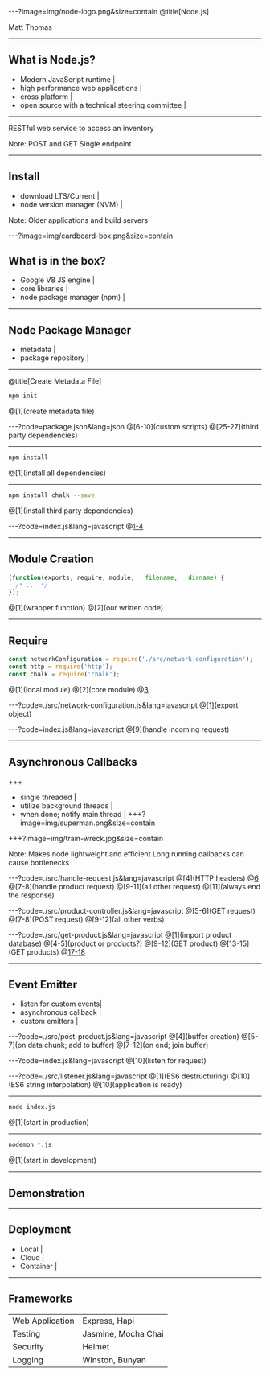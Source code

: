 ---?image=img/node-logo.png&size=contain
@title[Node.js]

<div class="profile">

Matt Thomas

</div>

---

## What is Node.js?

- Modern JavaScript runtime |
- high performance web applications |
- cross platform |
- open source with a technical steering committee |

---

RESTful web service to access an inventory

Note:
POST and GET
Single endpoint

---

## Install
- download LTS/Current |
- node version manager (NVM) |

Note:
Older applications and build servers

---?image=img/cardboard-box.png&size=contain

## What is in the box?
- Google V8 JS engine |
- core libraries |
- node package manager (npm) |

---

## Node Package Manager
- metadata |
- package repository |

---
@title[Create Metadata File]
```bash
npm init
```
@[1](create metadata file)

---?code=package.json&lang=json
@[6-10](custom scripts)
@[25-27](third party dependencies)

---

```bash
npm install
```
@[1](install all dependencies)
 
---

```bash
npm install chalk --save
```
@[1](install third party dependencies)

---?code=index.js&lang=javascript
@[1-4](modules)

---

## Module Creation
```javascript
(function(exports, require, module, __filename, __dirname) {
  /* ... */
});
```
@[1](wrapper function)
@[2](our written code)

---

## Require

```javascript
const networkConfiguration = require('./src/network-configuration');
const http = require('http');
const chalk = require('chalk');
```
@[1](local module)
@[2](core module)
@[3](node_modules)

---?code=./src/network-configuration.js&lang=javascript
@[1](export object)

---?code=index.js&lang=javascript
@[9](handle incoming request)

---

## Asynchronous Callbacks

+++
<!-- .slide: data-transition="none" -->
- single threaded |
- utilize background threads |
- when done; notify main thread |
+++?image=img/superman.png&size=contain
<!-- .slide: data-transition="none" -->
+++?image=img/train-wreck.jpg&size=contain
<!-- .slide: data-transition="none" -->
 
Note:
Makes node lightweight and efficient
Long running callbacks can cause bottlenecks

---?code=./src/handle-request.js&lang=javascript
@[4](HTTP headers)
@[6](url)
@[7-8](handle product request)
@[9-11](all other request)
@[11](always end the response)

---?code=./src/product-controller.js&lang=javascript
@[5-6](GET request)
@[7-8](POST request)
@[9-12](all other verbs)

---?code=./src/get-product.js&lang=javascript
@[1](import product database)
@[4-5](product or products?)
@[9-12](GET product)
@[13-15](GET products)
@[17-18](response)

---
## Event Emitter

- listen for custom events|
- asynchronous callback |
- custom emitters |

---?code=./src/post-product.js&lang=javascript
@[4](buffer creation)
@[5-7](on data chunk; add to buffer)
@[7-12](on end; join buffer)

---?code=index.js&lang=javascript
@[10](listen for request)

---?code=./src/listener.js&lang=javascript
@[1](ES6 destructuring)
@[10](ES6 string interpolation)
@[10](application is ready)

---

```bash
node index.js
```
@[1](start in production)

---

```bash
nodemon *.js
```
@[1](start in development)

---

## Demonstration

---
## Deployment

- Local |
- Cloud |
- Container |

---

## Frameworks

<table>
  <tr class="fragment">
    <td>Web Application</td>
    <td>Express, Hapi</td>
  </tr>
  <tr class="fragment">
    <td>Testing</td>
    <td>Jasmine, Mocha Chai</td>
  </tr>
  <tr class="fragment">
    <td>Security</td>
    <td>Helmet</td>
  </tr>
  <tr class="fragment">
    <td>Logging</td>
    <td>Winston, Bunyan</td>
  </tr>
</table>


